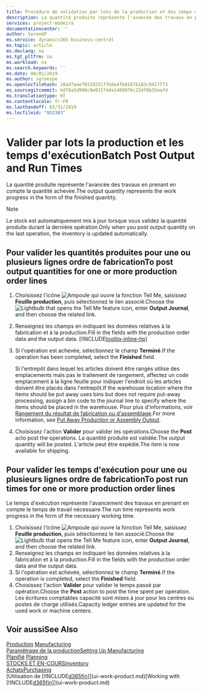 ```yaml
---
title: Procédure de validation par lots de la production et des temps d'exécution | Microsoft Docs
description: La quantité produite représente l'avancée des travaux en prenant en compte la quantité achevée.
services: project-madeira
documentationcenter: ''
author: SorenGP
ms.service: dynamics365-business-central
ms.topic: article
ms.devlang: na
ms.tgt_pltfrm: na
ms.workload: na
ms.search.keywords: ''
ms.date: 04/01/2019
ms.author: sgroespe
ms.openlocfilehash: 28ad7aee70329251ffb6e4fbd187b183c8417f73
ms.sourcegitcommit: bd78a5d990c9e83174da1409076c22df8b35eafd
ms.translationtype: HT
ms.contentlocale: fr-FR
ms.lasthandoff: 03/31/2019
ms.locfileid: "932383"
---
```

# <a name="batch-post-output-and-run-times"></a><span data-ttu-id="cd8af-103">Valider par lots la production et les temps d'exécution</span><span class="sxs-lookup"><span data-stu-id="cd8af-103">Batch Post Output and Run Times</span></span>
<span data-ttu-id="cd8af-104">La quantité produite représente l'avancée des travaux en prenant en compte la quantité achevée.</span><span class="sxs-lookup"><span data-stu-id="cd8af-104">The output quantity represents the work progress in the form of the finished quantity.</span></span>  

> [!NOTE]
> <span data-ttu-id="cd8af-105">Le stock est automatiquement mis à jour lorsque vous validez la quantité produite durant la dernière opération.</span><span class="sxs-lookup"><span data-stu-id="cd8af-105">Only when you post output quantity on the last operation, the inventory is updated automatically.</span></span>  

## <a name="to-post-output-quantities-for-one-or-more-production-order-lines"></a><span data-ttu-id="cd8af-106">Pour valider les quantités produites pour une ou plusieurs lignes ordre de fabrication</span><span class="sxs-lookup"><span data-stu-id="cd8af-106">To post output quantities for one or more production order lines</span></span>
1. <span data-ttu-id="cd8af-107">Choisissez l'icône ![Ampoule qui ouvre la fonction Tell Me](media/ui-search/search_small.png "Dites-moi ce que vous voulez faire"), saisissez **Feuille production**, puis sélectionnez le lien associé.</span><span class="sxs-lookup"><span data-stu-id="cd8af-107">Choose the ![Lightbulb that opens the Tell Me feature](media/ui-search/search_small.png "Tell me what you want to do") icon, enter **Output Journal**, and then choose the related link.</span></span>  
2. <span data-ttu-id="cd8af-108">Renseignez les champs en indiquant les données relatives à la fabrication et à la production.</span><span class="sxs-lookup"><span data-stu-id="cd8af-108">Fill in the fields with the production order data and the output data.</span></span> [!INCLUDE[tooltip-inline-tip](includes/tooltip-inline-tip_md.md)]
3. <span data-ttu-id="cd8af-109">Si l'opération est achevée, sélectionnez le champ **Terminé**.</span><span class="sxs-lookup"><span data-stu-id="cd8af-109">If the operation has been completed, select the **Finished** field.</span></span>  

    <span data-ttu-id="cd8af-110">Si l'entrepôt dans lequel les articles doivent être rangés utilise des emplacements mais pas le traitement de rangement, affectez un code emplacement à la ligne feuille pour indiquer l'endroit où les articles doivent être placés dans l'entrepôt.</span><span class="sxs-lookup"><span data-stu-id="cd8af-110">If the warehouse location where the items should be put away uses bins but does not require put-away processing,  assign a bin code to the journal line to specify where the items should be placed in the warehouse.</span></span> <span data-ttu-id="cd8af-111">Pour plus d'informations, voir [Rangement du résultat de fabrication ou d'assemblage](warehouse-how-to-put-away-production-output.md).</span><span class="sxs-lookup"><span data-stu-id="cd8af-111">For more information, see [Put Away Production or Assembly Output](warehouse-how-to-put-away-production-output.md).</span></span>  

4. <span data-ttu-id="cd8af-112">Choisissez l'action **Valider** pour valider les opérations.</span><span class="sxs-lookup"><span data-stu-id="cd8af-112">Choose the **Post** acto post the operations.</span></span> <span data-ttu-id="cd8af-113">La quantité produite est validée.</span><span class="sxs-lookup"><span data-stu-id="cd8af-113">The output quantity will be posted.</span></span> <span data-ttu-id="cd8af-114">L'article peut être expédié.</span><span class="sxs-lookup"><span data-stu-id="cd8af-114">The item is now available for shipping.</span></span>  

## <a name="to-post-run-times-for-one-or-more-production-order-lines"></a><span data-ttu-id="cd8af-115">Pour valider les temps d'exécution pour une ou plusieurs lignes ordre de fabrication</span><span class="sxs-lookup"><span data-stu-id="cd8af-115">To post run times for one or more production order lines</span></span>
<span data-ttu-id="cd8af-116">Le temps d'exécution représente l'avancement des travaux en prenant en compte le temps de travail nécessaire.</span><span class="sxs-lookup"><span data-stu-id="cd8af-116">The run time represents work progress in the form of the necessary working time.</span></span>    

1.  <span data-ttu-id="cd8af-117">Choisissez l'icône ![Ampoule qui ouvre la fonction Tell Me](media/ui-search/search_small.png "Dites-moi ce que vous voulez faire"), saisissez **Feuille production**, puis sélectionnez le lien associé.</span><span class="sxs-lookup"><span data-stu-id="cd8af-117">Choose the ![Lightbulb that opens the Tell Me feature](media/ui-search/search_small.png "Tell me what you want to do") icon, enter **Output Journal**, and then choose the related link.</span></span>  
2. <span data-ttu-id="cd8af-118">Renseignez les champs en indiquant les données relatives à la fabrication et à la production.</span><span class="sxs-lookup"><span data-stu-id="cd8af-118">Fill in the fields with the production order data and the output data.</span></span>  
3.  <span data-ttu-id="cd8af-119">Si l'opération est achevée, sélectionnez le champ **Terminé**.</span><span class="sxs-lookup"><span data-stu-id="cd8af-119">If the operation is completed, select the **Finished** field.</span></span>  
4. <span data-ttu-id="cd8af-120">Choisissez l'action **Valider** pour valider le temps passé par opération.</span><span class="sxs-lookup"><span data-stu-id="cd8af-120">Choose the **Post** action to post the time spent per operation.</span></span> <span data-ttu-id="cd8af-121">Les écritures comptables capacité sont mises à jour pour les centres ou postes de charge utilisés.</span><span class="sxs-lookup"><span data-stu-id="cd8af-121">Capacity ledger entries are updated for the used work or machine centers.</span></span>

## <a name="see-also"></a><span data-ttu-id="cd8af-122">Voir aussi</span><span class="sxs-lookup"><span data-stu-id="cd8af-122">See Also</span></span>  
<span data-ttu-id="cd8af-123">[Production](production-manage-manufacturing.md)  </span><span class="sxs-lookup"><span data-stu-id="cd8af-123">[Manufacturing](production-manage-manufacturing.md)  </span></span>  
[<span data-ttu-id="cd8af-124">Paramétrage de la production</span><span class="sxs-lookup"><span data-stu-id="cd8af-124">Setting Up Manufacturing</span></span>](production-configure-production-processes.md)  
<span data-ttu-id="cd8af-125">[Planifié](production-planning.md)    </span><span class="sxs-lookup"><span data-stu-id="cd8af-125">[Planning](production-planning.md)    </span></span>  
[<span data-ttu-id="cd8af-126">STOCKS ET EN-COURS</span><span class="sxs-lookup"><span data-stu-id="cd8af-126">Inventory</span></span>](inventory-manage-inventory.md)  
[<span data-ttu-id="cd8af-127">Achats</span><span class="sxs-lookup"><span data-stu-id="cd8af-127">Purchasing</span></span>](purchasing-manage-purchasing.md)  
<span data-ttu-id="cd8af-128">[Utilisation de [!INCLUDE[d365fin](includes/d365fin_md.md)]](ui-work-product.md)</span><span class="sxs-lookup"><span data-stu-id="cd8af-128">[Working with [!INCLUDE[d365fin](includes/d365fin_md.md)]](ui-work-product.md)</span></span>
